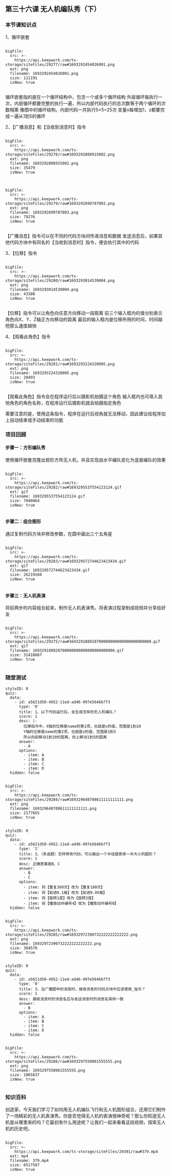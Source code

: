 

## 第三十六课 无人机编队秀（下）
### 本节课知识点


 
1、循环嵌套
 
 
 
 
```@BigFile

bigFile:
  src: >-
    https://api.keepwork.com/ts-storage/siteFiles/29277/raw#1693292454026001.png
  ext: png
  filename: 1693292454026001.png
  size: 111191
  isNew: true
          
```

 循环嵌套指的是在一个循环结构中，包含一个或多个循环结构
 外层循环每执行一次，内层循环都要完整的执行一遍，所以内部代码执行的总次数等于两个循环的次数相乘
像图中的循环结构，内部代码一共执行5×5=25次
变量x每增加1，z都要完成一遍从1到5的循环
 
2、【广播消息】和【当收到消息时】指令

 
 
 
```@BigFile

bigFile:
  src: >-
    https://api.keepwork.com/ts-storage/siteFiles/29278/raw#1693292808915002.png
  ext: png
  filename: 1693292808915002.png
  size: 35479
  isNew: true
          
```


```@BigFile

bigFile:
  src: >-
    https://api.keepwork.com/ts-storage/siteFiles/29279/raw#1693292899787003.png
  ext: png
  filename: 1693292899787003.png
  size: 79276
  isNew: true
          
```
 
 【广播消息】指令可以在不同的代码方块间传递消息和数据
 发送消息后，如果其他代码方块中有同名的【当收到消息时】指令，便会执行其中的代码
 

 
3、【位移】指令
 
 
 
```@BigFile

bigFile:
  src: >-
    https://api.keepwork.com/ts-storage/siteFiles/29280/raw#1693293014539004.png
  ext: png
  filename: 1693293014539004.png
  size: 43380
  isNew: true
          
```

 

 
【位移】指令可以让角色向任意方向移动一段距离
前三个输入框内的值分别表示角色向X、Y、Z轴正方向移动的距离
最后的输入框内是位移所用的时间，时间越短那么速度越快

 
4、【观看此角色】指令

 
 


```@BigFile

bigFile:
  src: >-
    https://api.keepwork.com/ts-storage/siteFiles/29281/raw#1693293224320005.png
  ext: png
  filename: 1693293224320005.png
  size: 20493
  isNew: true
          
```

【观看此角色】指令会在程序运行后以摄影机拍摄这个角色
输入框内也可填入其他角色的角色名称，在程序运行后摄影机就会拍摄指定角色

需要注意的是，使用这条指令，程序在运行后视角就无法移动，因此建议给程序加上自动结束或手动结束的功能


 





 

### 项目回顾
 
 
 

#### 步骤一：方形编队秀
 使用循环嵌套克隆出矩形方阵无人机，并且实现由水平编队变化为竖直编队的效果
 
 
 
 
```@BigFile

bigFile:
  src: >-
    https://api.keepwork.com/ts-storage/siteFiles/29282/raw#1693295537554123124.gif
  ext: gif
  filename: 1693295537554123124.gif
  size: 7040864
  isNew: true
          
```





#### 步骤二：组合图形
通过复制代码方块并修改参数，在圆中画出三个五角星

 
 
```@BigFile

bigFile:
  src: >-
    https://api.keepwork.com/ts-storage/siteFiles/29283/raw#169329572744623423434.gif
  ext: gif
  filename: 169329572744623423434.gif
  size: 26219160
  isNew: true
          
```
 
 

 

#### 步骤三：无人机表演

将前两步的内容组合起来，制作无人机表演秀。将表演过程录制成视频并分享给好友



```@BigFile

bigFile:
  src: >-
    https://api.keepwork.com/ts-storage/siteFiles/29275/raw#169329188928700000000000000000000000.gif
  ext: gif
  filename: 169329188928700000000000000000000000.gif
  size: 31410887
  isNew: true
          
```
 
 

 
 
 


 

### 随堂测试


```@Quiz
styleID: 0
quiz:
  data:
    - id: a5621d50-4952-11ed-ad46-997e5646b7f3
      type: '0'
      title: 1、以下代码运行后，会生成怎样的无人机编队？
      score: 1
      desc: |-
        位移指令中，X轴的位移是name的第1项，也就是x的值，范围是1到10
        Y轴的位移是name的第2项，也就是z的值，范围是1到5
        所以向前移动1到10的距离，向上移动1到5的距离
      answer:
        - A
      options:
        - item: A
        - item: B
        - item: C
        - item: D
  hidden: false

```


```@BigFile

bigFile:
  src: >-
    https://api.keepwork.com/ts-storage/siteFiles/29284/raw#169329648708611111111111.png
  ext: png
  filename: 169329648708611111111111.png
  size: 2177655
  isNew: true
          
```






```@Quiz
styleID: 0
quiz:
  data:
    - id: a5621d50-4952-11ed-ad46-997e5646b7f3
      type: '1'
      title: 2、（多选题）怎样修改代码，可以画出一个半径是原来一半大小的圆形？
      score: 1
      desc: 正确答案是B、C
      answer:
        - B
        - C
      options:
        - item: 将【重复360次】改为【重复180次】
        - item: 将【前进0.1格】改为【前进0.05格】
        - item: 将【旋转1度】改为【旋转2度】
        - item: 将【播放动作编号4】改为【播放动作编号0】
  hidden: false

```




```@BigFile

bigFile:
  src: >-
    https://api.keepwork.com/ts-storage/siteFiles/29285/raw#16932972390732222222222222.png
  ext: png
  filename: 16932972390732222222222222.png
  size: 304570
  isNew: true
          
```





```@Quiz
styleID: 0
quiz:
  data:
    - id: a5621d50-4952-11ed-ad46-997e5646b7f3
      type: '0'
      title: 3、当广播图中的消息时，接收消息的代码方块中应该使用_指令？
      score: 1
      desc: 接收消息时的消息名应与发送消息时的消息名保持一致
      answer:
        - B
      options:
        - item: A
        - item: B
        - item: C
        - item: D
  hidden: false

```



```@BigFile

bigFile:
  src: >-
    https://api.keepwork.com/ts-storage/siteFiles/29286/raw#1693297550061555555.png
  ext: png
  filename: 1693297550061555555.png
  size: 1065637
  isNew: true
          
```

 






### 知识百科
创造家，今天我们学习了如何用无人机编队飞行和无人机图形组合，还用它们制作了一场精彩的无人机表演秀。你是否觉得无人机的表演很神奇呢？那么你知道无人机是从哪里来的吗？它最初有什么用途呢？让我们一起来看看这段视频，探索无人机的历史吧。

```@BigFile

bigFile:
  src: >-
    https://api.keepwork.com/ts-storage/siteFiles/29301/raw#379.mp4
  ext: mp4
  filename: 379.mp4
  size: 6517507
  isNew: true
          
```